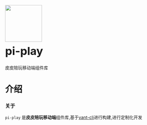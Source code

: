 <div class="card">
  <div class="van-doc-intro">
    <img class="van-doc-intro__logo" style="width: 120px; height: 120px;" src="https://h5-public.apeiwan.com/library/assets/images/touch/logo_256%EF%BC%8A256.png">
    <h2 style="margin: 0; font-size: 36px; line-height: 60px;">pi-play</h2>
    <p>皮皮陪玩移动端组件库</p>
  </div>
</div>

# 介绍

### 关于

`pi-play` 是**皮皮陪玩移动端**组件库,基于[vant-cli](https://github.com/youzan/vant-demo/tree/master/vant-cli)进行构建,进行定制化开发
